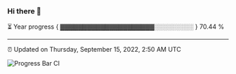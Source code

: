 ### Hi there 👋

⏳ Year progress { ▓▓▓▓▓▓▓▓▓▓▓▓▓▓▓▓▓▓▓▓▓░░░░░░░░░ } 70.44 %

---

⏰ Updated on Thursday, September 15, 2022, 2:50 AM UTC

![Progress Bar CI](https://github.com/arthurbuhl/arthurbuhl/workflows/Progress%20Bar%20CI/badge.svg)
